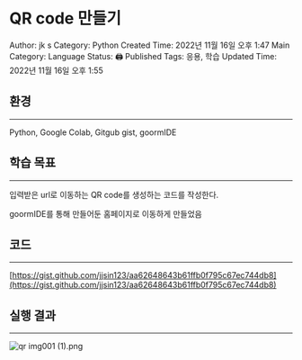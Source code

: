 # QR code 만들기

Author: jk s
Category: Python
Created Time: 2022년 11월 16일 오후 1:47
Main Category: Language
Status: 🖨 Published
Tags: 응용, 학습
Updated Time: 2022년 11월 16일 오후 1:55

## 환경

---

Python, Google Colab, Gitgub gist, goormIDE

## 학습 목표

---

입력받은 url로 이동하는 QR code를 생성하는 코드를 작성한다.

goormIDE를 통해 만들어둔 홈페이지로 이동하게 만들었음

## 코드

---

[https://gist.github.com/jjsin123/aa62648643b61ffb0f795c67ec744db8](https://gist.github.com/jjsin123/aa62648643b61ffb0f795c67ec744db8)

## 실행 결과

---

![qr img001 (1).png](QR%20code%20%E1%84%86%E1%85%A1%E1%86%AB%E1%84%83%E1%85%B3%E1%86%AF%E1%84%80%E1%85%B5%20b32f41be8d104320b2f95ef021b9e54e/qr_img001_(1).png)